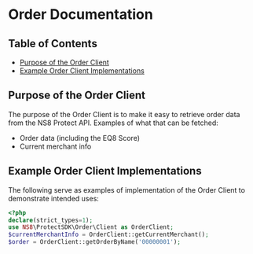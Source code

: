 # Order Documentation

## Table of Contents

- [Purpose of the Order Client](#purpose-of-the-order-client)
- [Example Order Client Implementations](#example-order-client-implementations)

## Purpose of the Order Client

The purpose of the Order Client is to make it easy to retrieve order data from
the NS8 Protect API.
Examples of what that can be fetched:

- Order data (including the EQ8 Score)
- Current merchant info

## Example Order Client Implementations

The following serve as examples of implementation of the Order Client to
demonstrate intended uses:

```php
<?php
declare(strict_types=1);
use NS8\ProtectSDK\Order\Client as OrderClient;
$currentMerchantInfo = OrderClient::getCurrentMerchant();
$order = OrderClient::getOrderByName('00000001');
```
